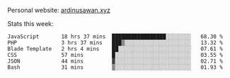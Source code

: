Personal website: [ardinusawan.xyz](https://ardinusawan.xyz)

Stats this week:
<!--START_SECTION:waka-->

```text
JavaScript       18 hrs 37 mins  █████████████████░░░░░░░░   68.30 %
PHP              3 hrs 37 mins   ███▒░░░░░░░░░░░░░░░░░░░░░   13.32 %
Blade Template   2 hrs 4 mins    ██░░░░░░░░░░░░░░░░░░░░░░░   07.61 %
CSS              57 mins         █░░░░░░░░░░░░░░░░░░░░░░░░   03.55 %
JSON             44 mins         ▓░░░░░░░░░░░░░░░░░░░░░░░░   02.71 %
Bash             31 mins         ▒░░░░░░░░░░░░░░░░░░░░░░░░   01.93 %
```

<!--END_SECTION:waka-->
